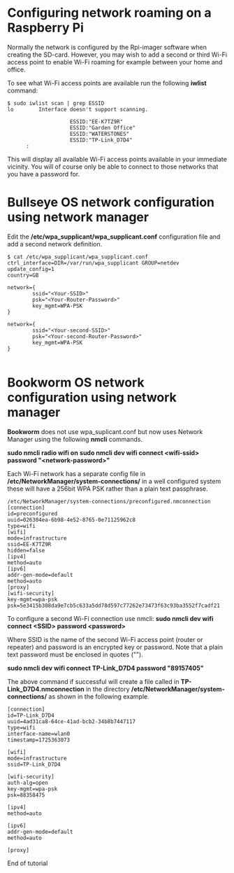 Configuring network roaming on a Raspberry Pi
============================================= 
Normally the network is configured by the Rpi-imager software when creating the SD-card. However, you may wish to add a second or third Wi-Fi access point to enable Wi-Fi roaming for example between your home and office. 

To see what Wi-Fi access points are available run the following **iwlist** command:


```
$ sudo iwlist scan | grep ESSID
lo        Interface doesn't support scanning.

                    ESSID:"EE-K7TZ9R"
                    ESSID:"Garden Office"
                    ESSID:"WATERSTONES"
                    ESSID:"TP-Link_D7D4"
      :
```

This will display all available Wi-Fi access points available in your immediate vicinity. You will of course only be able to connect to those networks that you have a password for. 

Bullseye OS network configuration using network manager
=======================================================
Edit the **/etc/wpa_supplicant/wpa_supplicant.conf** configuration file and add a second network definition. 


```
$ cat /etc/wpa_supplicant/wpa_supplicant.conf
ctrl_interface=DIR=/var/run/wpa_supplicant GROUP=netdev
update_config=1
country=GB

network={
        ssid="<Your-SSID>"
        psk="<Your-Router-Password>"
        key_mgmt=WPA-PSK
}

network={
        ssid="<Your-second-SSID>"
        psk="<Your-second-Router-Password>"
        key_mgmt=WPA-PSK
}
 
```

Bookworm OS network configuration using network manager
=======================================================
**Bookworm** does not use wpa_suplicant.conf but now uses Network Manager using the following **nmcli** commands. 


**sudo nmcli radio wifi on**
**sudo nmcli dev wifi connect \<wifi-ssid\> password "\<network-password\>"**

Each Wi-Fi network has a separate config file in **/etc/NetworkManager/system-connections/** in a well configured system these will have a 256bit WPA PSK rather than a plain text passphrase.


```
/etc/NetworkManager/system-connections/preconfigured.nmconnection
[connection]
id=preconfigured
uuid=026304ea-6b98-4e52-8765-0e71125962c8
type=wifi
[wifi]
mode=infrastructure
ssid=EE-K7TZ9R
hidden=false
[ipv4]
method=auto
[ipv6]
addr-gen-mode=default
method=auto
[proxy]
[wifi-security]
key-mgmt=wpa-psk
psk=5e3415b308da9e7cb5c633a5dd78d597c77262e73473f63c93ba3552f7cadf21
```

To configure a second Wi-Fi connection use nmcli:
**sudo nmcli dev wifi connect \<SSID\> password \<password\>**

Where SSID is the name of the second Wi-Fi access point (router or repeater) and password is an encrypted key or password. Note that a plain text password must be enclosed in quotes ("").

**sudo nmcli dev wifi connect TP-Link_D7D4 password "89157405"**

The above command if successful will create a file called in **TP-Link_D7D4.nmconnection** in the directory **/etc/NetworkManager/system-connections/** as shown in the following example.


```
[connection]
id=TP-Link_D7D4
uuid=4ad31ca8-64ce-41ad-bcb2-34b8b7447117
type=wifi
interface-name=wlan0
timestamp=1725363073

[wifi]
mode=infrastructure
ssid=TP-Link_D7D4

[wifi-security]
auth-alg=open
key-mgmt=wpa-psk
psk=88358475

[ipv4]
method=auto

[ipv6]
addr-gen-mode=default
method=auto

[proxy]

```

End of tutorial
